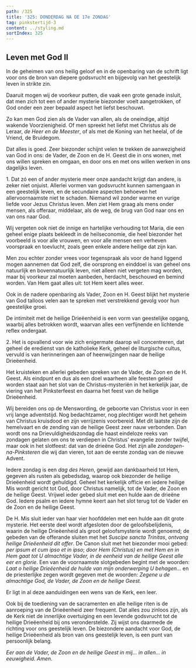 ```yaml
---
path: /325
title: '325: DONDERDAG NA DE 17e ZONDAG'
tag: pinkstertijd-3
content: ../styling.md
sortIndex: 325
---
```


## Leven met God II

In de geheimen van ons heilig geloof en in de openbaring van de schrift ligt voor ons de bron van diepere godsvrucht en bijgevolg van het geestelijk leven in strikte zin.

Daaruit mogen wij de voorkeur putten, die vaak een grote genade insluit, dat men zich tot een of ander mysterie biezonder voelt aangetrokken, of God onder een zeer bepaald aspect het liefst beschouwt.

Zo kan men God zien als de Vader van allen, als de oneindige, altijd wakende Voorzienigheid. Of men spreekt het liefst met Christus als de Leraar, _de Heer en de Meester_, of als met de Koning van het heelal, of de Vriend, de Bruidegom.

Dat alles is goed. Zeer biezonder schijnt velen te trekken de aanwezigheid van God in ons: de Vader, de Zoon en de H. Geest die in ons wonen, met ons willen spreken en omgaan, en door ons en met ons willen werken in ons dagelijks leven.

1\. Dat zó een of ander mysterie meer onze aandacht krijgt dan andere, is zeker niet onjuist. Allerlei vormen van godsvrucht kunnen samengaan in een geestelijk leven, en de secundaire aspecten behoeven het allervoornaamste niet te schaden. Niemand wil zonder warme en vurige liefde voor Jezus Christus leven. Men ziet Hem graag als mens onder mensen, als offeraar, middelaar, als de weg, de brug van God naar ons en van ons naar God.

Wij vergeten ook niet de innige en hartelijke verhouding tot Maria, die een geheel enige plaats bekleedt in de heilseconomie, die heel biezonder het voorbeeld is voor alle vrouwen, en voor alle mensen een verheven voorspraak en toevlucht, zoals geen enkele andere heilige dat zijn kan.

Men zou echter zonder vrees voor tegenspraak als voor de hand liggend mogen aannemen dat God zelf, die oorsprong en einddoel is van geheel ons natuurlijk en bovennatuurlijk leven, niet alleen niet vergeten mag worden, maar bij voorkeur zal moeten aanbeden, herdacht, beschouwd en bemind worden. Van Hem gaat alles uit: tot Hem keert alles weer.

Ook in de nadere openbaring als Vader, Zoon en H. Geest blijkt het mysterie van God talloos velen aan te spreken met verstrekkend gevolg voor hun geestelijke groei.

De intimiteit met de heilige Drieëenheid is een vorm van geestelijke opgang, waarbij alles betrokken wordt, waarvan alles een verfijnende en lichtende reflex ondergaat.

2\. Het is opvallend voor wie zich enigermate daarop wil concentreren, dat geheel de eredienst van de katholieke Kerk, geheel de liturgische cultus, vervuld is van herinneringen aan of heenwijzingen naar de heilige Drieëenheid.

Het kruisteken en allerlei gebeden spreken van de Vader, de Zoon en de H. Geest. Als eindpunt en dus als een doel waarheen alle feesten geleid worden staat aan het slot van de Christus-mysteriën in het kerkelijk jaar, de viering van het Pinksterfeest en daarna het feest van de heilige Drieëenheid.

Wij bereiden ons op de Menswording, de geboorte van Christus voor in een vrij lange adventstijd. Nog bedachtzamer, nog plechtiger wordt het geheim van Christus kruisdood en zijn verrijzenis voorbereid. Met dit laatste zijn de hemelvaart en de zending van de heilige Geest zeer nauw verbonden. Dan wordt ons na Drievuldigheidszondag die haast eindeloze reeks van zondagen gelaten om ons te verdiepen in Christus' evangelie zonder twijfel, maar ook in het slotfeest: dat van de drieëne God. Het zijn alle _zondagen-na-Pinksteren_ die wij dan vieren, tot aan de eerste zondag van de nieuwe Advent.

Iedere zondag is een _dag des Heren_, gewijd aan dankbaarheid tot Hem, gegeven als rusten als gebedsdag, waarop ook biezonder de heilige Drieëenheid wordt gehuldigd. Geheel het kerkelijk officie en iedere heilige Mis wordt gericht tot God, door Christus namelijk, tot de Vader, de Zoon en de heilige Geest. Vrijwel ieder gebed sluit met een hulde aan de drieëne God. Iedere psalm en iedere hymne keert aan het slot terug tot de Vader en de Zoon en de heilige Geest.

De H. Mis sluit ieder van haar vier hoofddelen met een hulde aan dit grote mysterie. Het eerste deel wordt afgesloten door de geloofsbelijdenis, waarin de heilige Drieëenheid als groot geloofsmysterie wordt genoemd; de gebeden van de offerande sluiten met het _Suscipe sancta Trinitas_, _ontvang heilige Drieëenheid dit offer_. De Canon sluit met het biezonder mooi gebed: _per ipsum et cum ipso et in ipso_; _door Hem (Christus) en met Hem en in Hem gaat tot U almachtige Vader, in de eenheid van de heilige Geest alle eer en glorie_. Een van de voornaamste slotgebeden begint met de woorden: _Laat o heilige Drieëenheid de hulde van mijn onderwerping U behagen..._ en de priesterlijke zegen wordt gegeven met de woorden: _Zegene u de almachtige God, de Vader, de Zoon en de heilige Geest._

Er ligt in al deze aanduidingen een wens van de Kerk, een leer.

Ook bij de toediening van de sacramenten en alle heilige riten is de aanroeping van de Drieëenheid zeer frequent. Dat alles zou zinloos zijn, als de Kerk niet de innerlijke overtuiging en een levende godsvrucht tot de heilige Drieëenheid bij ons veronderstelde. Zij wijst ons daarmede de richting voor ons geestelijk leven. De biezondere aandacht voor God, de heilige Drieëenheid als bron van ons geestelijk leven, is een punt van persoonlijk belang.

_Eer aan de Vader, de Zoon en de heilige Geest in mij... in allen... in eeuwigheid. Amen._

